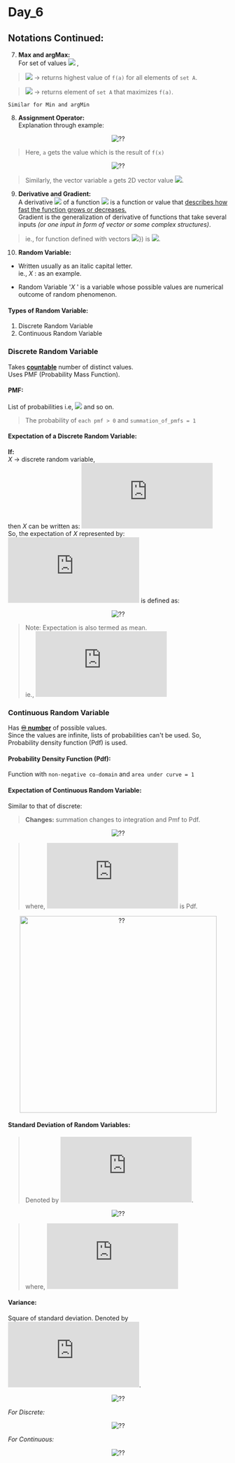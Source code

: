 # Day_6

## Notations Continued:

7. **Max and argMax:**<br>
For set of values ![](https://latex.codecogs.com/svg.image?{\color{Gray}A=\{a_{1},a_{2},\dots,a_{n}\}}) ,
> ![](https://latex.codecogs.com/svg.image?{\color{Gray}Max_{a\epsilon%20A}f(a)}) -> returns highest value of `f(a)` for all elements of `set A`.

> ![](https://latex.codecogs.com/svg.image?{\color{Gray}argMax_{a\epsilon%20A}f(a)}) -> returns element of `set A` that maximizes `f(a)`.

`Similar for Min and argMin`

8. **Assignment Operator:**<br>
Explanation through example:
<p align="center">
  <img src="https://latex.codecogs.com/svg.image?{\color{Gray}a\leftarrow%20f(x)}" alt="??"><br>
</p>

> Here, `a` gets the value which is the result of `f(x)`

<p align="center">
  <img src="https://latex.codecogs.com/svg.image?{\color{Gray}a\leftarrow\[a_{1},a_{2}\]}" alt="??"><br>
</p>

> Similarly, the vector variable `a` gets 2D vector value ![](https://latex.codecogs.com/svg.image?{\color{Gray}[a_{1},a_{2}\]}).

9. **Derivative and Gradient:**<br>
A derivative ![](https://latex.codecogs.com/svg.image?{\color{Gray}f^{%27}})  of a function ![](https://latex.codecogs.com/svg.image?{\color{Gray}f}) is a function or value that <u>describes how fast the function grows or decreases.</u><br>
Gradient is the generalization of derivative of functions that take several inputs _(or one input in form of vector or some complex structures)_.<br>
> ie., for function defined with vectors ![](https://latex.codecogs.com/svg.image?{\color{Gray}f\([x^{(1)},x^{(2)}])})  is ![](https://latex.codecogs.com/svg.image?{\color{Gray}\[\frac{\partial%20f}{\partial%20x^{(1)}},\frac{\partial%20f}{\partial%20x^{(2)}}]}).

10. **Random Variable:**<br>
* Written usually as an italic capital letter.<br>
ie., _X_ : as an example.

* Random Variable '_X_ ' is a variable whose possible values are numerical outcome of random phenomenon.

#### Types of Random Variable:
1. Discrete Random Variable
2. Continuous Random Variable

### Discrete Random Variable
Takes **<u>countable</u>** number of distinct values.<br>
Uses PMF (Probability Mass Function).

#### PMF:
List of probabilities i.e, ![](https://latex.codecogs.com/svg.image?{\color{Gray}P(X=a),P(X=b)}) and so on. 

> The probability of `each pmf > 0` and `summation_of_pmfs = 1`

#### Expectation of a Discrete Random Variable:
**If:**<br> _X_ -> discrete random variable,<br>
then _X_ can be written as: ![](https://latex.codecogs.com/svg.latex?%7B%5Ccolor%7BGray%7D%5C%7Bx_%7Bi%7D%5C%7D_%7Bi%3D1%7D%5E%7Bk%7D%7D)<br>
So, the expectation of _X_ represented by: ![](https://latex.codecogs.com/svg.latex?%7B%5Ccolor%7BGray%7D%5Cmathbb%7BE%7D%5BX%5D%7D) is defined as:
<p align="center">
  <img src="https://latex.codecogs.com/svg.latex?%7B%5Ccolor%7BGray%7D%5Cmathbb%7BE%7D%5BX%5D%20%5Coverset%7B%5Cunderset%7B%5Cmathrm%7Bdef%7D%7D%7B%7D%7D%7B%3D%7D%5Csum_%7Bi%3D1%7D%5E%7Bk%7D%5Bx_%7Bi%7D%5Ccdot%20P%28X%3D%20x_%7Bi%7D%29%5D%7D" alt="??"><br>
</p>

> Note: Expectation is also termed as mean.<br> ie., ![](https://latex.codecogs.com/svg.latex?%7B%5Ccolor%7BGray%7D%5Cmathbb%7BE%7D%5BX%5D%3D%20%5Cmu%20%7D)

### Continuous Random Variable
Has **<u>♾️ number</u>** of possible values.<br>
Since the values are infinite, lists of probabilities can't be used. So, Probability density function (Pdf) is used.

#### Probability Density Function (Pdf):
Function with `non-negative co-domain` and `area under curve = 1`

#### Expectation of Continuous Random Variable:
Similar to that of discrete:<br> 

>**Changes:** summation changes to integration and Pmf to Pdf.
<p align="center">
  <img src="https://latex.codecogs.com/svg.latex?%7B%5Ccolor%7BGray%7D%5Cmathbb%7BE%7D%5BX%5D%3D%20%5Cmu%20%3D%20%5Cint_%7B-%5Cinfty%20%7D%5E%7B%20&plus;%5Cinfty%7D%20x%20%5Ccdot%20f%28x%29dx%7D" alt="??"><br>
</p>

> where, ![](https://latex.codecogs.com/svg.latex?%7B%5Ccolor%7BGray%7Df%28x%29dx%7D) is Pdf.
<p align="center">
  <img src="https://i.postimg.cc/brY2SS49/Colorful-Success-Circle-Steps-Diagram.png" alt="??" width= "450px"><br>
</p>

#### Standard Deviation of Random Variables:
> Denoted by ![](https://latex.codecogs.com/svg.latex?%7B%5Ccolor%7BGray%7D%5Csigma%7D).
<p align="center">
  <img src="https://latex.codecogs.com/svg.latex?%7B%5Ccolor%7BGray%7D%5Csigma%20%5Coverset%7B%5Cunderset%7B%5Cmathrm%7Bdef%7D%7D%7B%7D%7D%7B%3D%7D%20%5Csqrt%7B%5Cmathbb%7BE%7D%5B%28X-%5Cmu%29%5E2%5D%7D%7D" alt="??"><br>
</p>

> where, ![](https://latex.codecogs.com/svg.latex?%7B%5Ccolor%7BGray%7D%5Cmathbb%7BE%7D%5BX%5D%3D%20%5Cmu%20%7D) 

#### Variance:
Square of standard deviation. Denoted by ![](https://latex.codecogs.com/svg.latex?%7B%5Ccolor%7BGray%7D%20%5Csigma%5E2%7D).

<p align="center">
  <img src="https://latex.codecogs.com/svg.latex?%7B%5Ccolor%7BGray%7D%20%5Csigma%5E2%20%3D%20Var%28X%29%20%3D%20%5Cmathbb%7BE%7D%28X%5E2%29%20-%20%5Cmu%20%5E2%7D" alt="??"><br>
</p>

_For Discrete:_
<p align="center">
  <img src="https://latex.codecogs.com/svg.latex?%7B%5Ccolor%7BGray%7D%20%5Csigma%5E2%20%3D%20%5Csum%20P%5Ccdot%20x%5E2%20-%20%5Cmu%20%5E2%7D" alt="??"><br>
</p>

_For Continuous:_
<p align="center">
  <img src="https://latex.codecogs.com/svg.latex?%7B%5Ccolor%7BGray%7D%20%5Csigma%5E2%20%3D%20%5Cint_%7B-%5Cinfty%7D%5E%7B&plus;%5Cinfty%7D%20x%5E2%5Ccdot%20f%28x%29%20dx-%20%5Cmu%5E2%7D" alt="??"><br>
</p>








